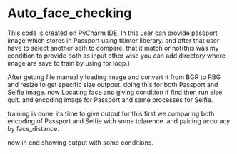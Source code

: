 # Auto_face_checking

This code is created on PyCharm IDE.
In this user can provide passport image which stores in Passport using tkinter liberary.
and after that user have to select another selfi to compare. that it match or not(this was my condition to provide both as input other wise you can add directory where image are save to train by using for loop.)

After getting file manually loading image and convert it from BGR to RBG and resize to get specific size outpout. doing this for both Passport and Selfie image.
now Locating face and giving condition if find then run else quit. and encoding image for Passport and same processes for Selfie.

training is done. its time to give output for this first we comparing both encoding of Passport and Selfie with some tolarence. and palcing accuracy by face_distance.

now in end showing output with some conditions.
